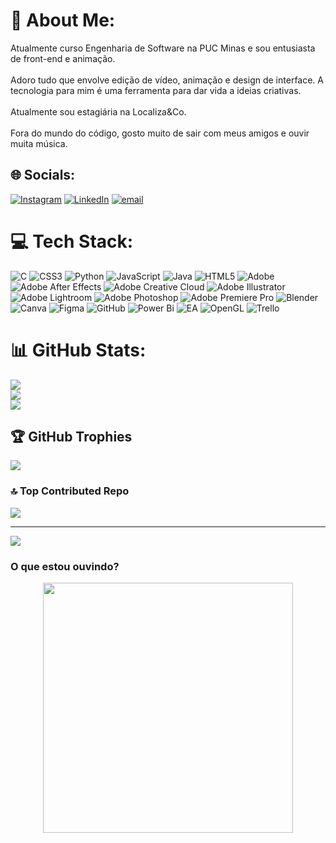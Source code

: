 # 💫 About Me:
Atualmente curso Engenharia de Software na PUC Minas e sou entusiasta de front-end e animação.<br><br>Adoro tudo que envolve edição de vídeo, animação e design de interface. A tecnologia para mim é uma ferramenta para dar vida a ideias criativas.<br><br>Atualmente sou estagiária na Localiza&Co.<br><br>Fora do mundo do código, gosto muito de sair com meus amigos e ouvir muita música.


## 🌐 Socials:
[![Instagram](https://img.shields.io/badge/Instagram-%23E4405F.svg?logo=Instagram&logoColor=white)](https://instagram.com/deboracsigaud) [![LinkedIn](https://img.shields.io/badge/LinkedIn-%230077B5.svg?logo=linkedin&logoColor=white)](https://linkedin.com/in/deborasigaud) [![email](https://img.shields.io/badge/Email-D14836?logo=gmail&logoColor=white)](mailto:deboracsigaud@gmail.com) 

# 💻 Tech Stack:
![C](https://img.shields.io/badge/c-%2300599C.svg?style=plastic&logo=c&logoColor=white) ![CSS3](https://img.shields.io/badge/css3-%231572B6.svg?style=plastic&logo=css3&logoColor=white) ![Python](https://img.shields.io/badge/python-3670A0?style=plastic&logo=python&logoColor=ffdd54) ![JavaScript](https://img.shields.io/badge/javascript-%23323330.svg?style=plastic&logo=javascript&logoColor=%23F7DF1E) ![Java](https://img.shields.io/badge/java-%23ED8B00.svg?style=plastic&logo=openjdk&logoColor=white) ![HTML5](https://img.shields.io/badge/html5-%23E34F26.svg?style=plastic&logo=html5&logoColor=white) ![Adobe](https://img.shields.io/badge/adobe-%23FF0000.svg?style=plastic&logo=adobe&logoColor=white) ![Adobe After Effects](https://img.shields.io/badge/Adobe%20After%20Effects-9999FF.svg?style=plastic&logo=Adobe%20After%20Effects&logoColor=white) ![Adobe Creative Cloud](https://img.shields.io/badge/Adobe%20Creative%20Cloud-DA1F26.svg?style=plastic&logo=Adobe%20Creative%20Cloud&logoColor=white) ![Adobe Illustrator](https://img.shields.io/badge/adobe%20illustrator-%23FF9A00.svg?style=plastic&logo=adobe%20illustrator&logoColor=white) ![Adobe Lightroom](https://img.shields.io/badge/Adobe%20Lightroom-31A8FF.svg?style=plastic&logo=Adobe%20Lightroom&logoColor=white) ![Adobe Photoshop](https://img.shields.io/badge/adobe%20photoshop-%2331A8FF.svg?style=plastic&logo=adobe%20photoshop&logoColor=white) ![Adobe Premiere Pro](https://img.shields.io/badge/Adobe%20Premiere%20Pro-9999FF.svg?style=plastic&logo=Adobe%20Premiere%20Pro&logoColor=white) ![Blender](https://img.shields.io/badge/blender-%23F5792A.svg?style=plastic&logo=blender&logoColor=white) ![Canva](https://img.shields.io/badge/Canva-%2300C4CC.svg?style=plastic&logo=Canva&logoColor=white) ![Figma](https://img.shields.io/badge/figma-%23F24E1E.svg?style=plastic&logo=figma&logoColor=white) ![GitHub](https://img.shields.io/badge/github-%23121011.svg?style=plastic&logo=github&logoColor=white) ![Power Bi](https://img.shields.io/badge/power_bi-F2C811?style=plastic&logo=powerbi&logoColor=black) ![EA](https://img.shields.io/badge/ea-%23000000.svg?style=plastic&logo=ea&logoColor=white) ![OpenGL](https://img.shields.io/badge/OpenGL-white?logo=OpenGL&style=plastic) ![Trello](https://img.shields.io/badge/Trello-%23026AA7.svg?style=plastic&logo=Trello&logoColor=white)
# 📊 GitHub Stats:
![](https://github-readme-stats.vercel.app/api?username=debora67&theme=rose&hide_border=false&include_all_commits=false&count_private=false)<br/>
![](https://nirzak-streak-stats.vercel.app/?user=debora67&theme=rose&hide_border=false)<br/>
![](https://github-readme-stats.vercel.app/api/top-langs/?username=debora67&theme=rose&hide_border=false&include_all_commits=false&count_private=false&layout=compact)

## 🏆 GitHub Trophies
![](https://github-profile-trophy.vercel.app/?username=debora67&theme=rose&no-frame=false&no-bg=false&margin-w=4)

### 🔝 Top Contributed Repo
![](https://github-contributor-stats.vercel.app/api?username=debora67&limit=5&theme=rose&combine_all_yearly_contributions=true)

---
[![](https://visitcount.itsvg.in/api?id=debora67&icon=9&color=10)](https://visitcount.itsvg.in)

### O que estou ouvindo?

<div align="center">
  <a href="https://github.com/JamesCastagnetto/spotify-recently-played-readme">
   <img src="(https://spotify-recently-played-readme.vercel.app/api?user=jeffreyca16)](https://open.spotify.com/user/31qml3dexr27lfrdrvl3jrmyfe2i?si=1594b27416ae4774)" width="400" />
  </a>
</div>



<!-- Proudly created with GPRM ( https://gprm.itsvg.in ) -->
